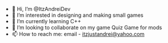 - 👋 Hi, I’m @ItzAndreiDev
- 👀 I’m interested in designing and making small games
- 🌱 I’m currently learning C++
- 💞️ I’m looking to collaborate on my game Quiz Game for mods
- 📫 How to reach me: email - itzjustandrei@yahoo.com


